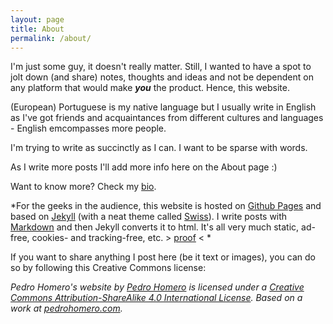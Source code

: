 ```yaml
---
layout: page
title: About
permalink: /about/
---
```


I'm just some guy, it doesn't really matter. Still, I wanted to have a spot to jolt down (and share) notes, thoughts and ideas and not be dependent on any platform that would make ***you*** the product. Hence, this website. 

(European) Portuguese is my native language but I usually write in English as I've got friends and acquaintances from different cultures and languages - English emcompasses more people.

I'm trying to write as succinctly as I can. I want to be sparse with words.

As I write more posts I'll add more info here on the About page :)

Want to know more? Check my [bio](https://www.pedrohomero.com/bio/).

*For the geeks in the audience, this website is hosted on [Github Pages](https://pages.github.com/) and based on [Jekyll](https://jekyllrb.com) (with a neat theme called [Swiss](https://broccolini.net/swiss/)). I write posts with [Markdown](https://en.wikipedia.org/wiki/Markdown) and  then Jekyll converts it to html. It's all very much static, ad-free, cookies- and tracking-free, etc. > [proof](https://themarkup.org/blacklight?url=pedrohomero.com) < *

If you want to share anything I post here (be it text or images), you can do so by following this Creative Commons license:

*<span xmlns:dct="http://purl.org/dc/terms/" property="dct:title">Pedro Homero's website</span> by <a xmlns:cc="http://creativecommons.org/ns#" href="https://pedrohomero.com" property="cc:attributionName" rel="cc:attributionURL">Pedro Homero</a> is licensed under a <a rel="license" href="http://creativecommons.org/licenses/by-sa/4.0/">Creative Commons Attribution-ShareAlike 4.0 International License</a>.
Based on a work at <a xmlns:dct="http://purl.org/dc/terms/" href="https://www.pedrohomero.com" rel="dct:source">pedrohomero.com</a>.*

